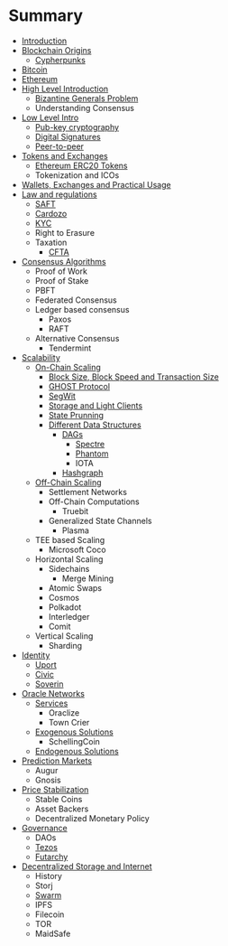 # Summary

* [Introduction](README.md)
* [Blockchain Origins](blockchain-origins.md)
  * [Cypherpunks](blockchain-origins/cypherpunks.md)
* [Bitcoin](bitcoin.md)
* [Ethereum](ethereum.md)
* [High Level Introduction](chapter1.md)
  * [Bizantine Generals Problem](chapter1/bizantine-generals-problem.md)
  * Understanding Consensus
* [Low Level Intro](low-level-intro.md)
  * [Pub-key cryptography](low-level-intro/pub-key-cryptography.md)
  * [Digital Signatures](low-level-intro/digital-signatures.md)
  * [Peer-to-peer](low-level-intro/peer-to-peer.md)
* [Tokens and Exchanges](initial-coin-offerings.md)
  * [Ethereum ERC20 Tokens](initial-coin-offerings/ethereum-erc20-tokens.md)
  * Tokenization and ICOs
* [Wallets, Exchanges and Practical Usage](wallets-exchanges-and-practical-usage.md)
* [Law and regulations](law-and-regulations.md)
  * [SAFT](law-and-regulations/saft.md)
  * [Cardozo](law-and-regulations/cardozo.md)
  * [KYC](law-and-regulations/kyc.md)
  * Right to Erasure
  * Taxation
    * [CFTA](law-and-regulations/cfta.md)
* [Consensus Algorithms](consensus-algorithms.md)
  * Proof of Work
  * Proof of Stake
  * PBFT
  * Federated Consensus
  * Ledger based consensus
    * Paxos
    * RAFT
  * Alternative Consensus
    * Tendermint
* [Scalability](scalability.md)
  * [On-Chain Scaling](scalability/on-chain-scaling.md)
    * [Block Size, Block Speed and Transaction Size ](scalability/on-chain-scaling/tx-size-and-tps.md)
    * [GHOST Protocol](scalability/on-chain-scaling/ghost-protocol.md)
    * [SegWit](scalability/on-chain-scaling/segwit.md)
    * [Storage and Light Clients](scalability/on-chain-scaling/storage-and-light-clients.md)
    * [State Prunning](scalability/on-chain-scaling/state-prunning.md)
    * [Different Data Structures](scalability/on-chain-scaling/different-data-structures.md)
      * [DAGs](scalability/on-chain-scaling/different-data-structures/dags.md)
        * [Spectre](scalability/on-chain-scaling/different-data-structures/dags/spectre.md)
        * [Phantom](scalability/on-chain-scaling/different-data-structures/dags/phantom.md)
        * IOTA
      * [Hashgraph](scalability/on-chain-scaling/different-data-structures/hashgraph.md)
  * [Off-Chain Scaling](scalability/off-chain-scaling.md)
    * Settlement Networks
    * Off-Chain Computations
      * Truebit
    * Generalized State Channels
      * Plasma
  * TEE based Scaling
    * Microsoft Coco
  * Horizontal Scaling
    * Sidechains
      * Merge Mining
    * Atomic Swaps
    * Cosmos
    * Polkadot
    * Interledger
    * Comit
  * Vertical Scaling
    * Sharding
* [Identity](identity.md)
  * [Uport](identity/uport.md)
  * [Civic](identity/civic.md)
  * [Soverin](identity/soverin.md)
* [Oracle Networks](oracle-networks.md)
  * [Services](oracle-networks/services.md)
    * Oraclize
    * Town Crier
  * [Exogenous Solutions](oracle-networks/exogenous-solutions.md)
    * SchellingCoin
  * [Endogenous Solutions](oracle-networks/endogenous-solutions.md)
* [Prediction Markets](prediction-markets.md)
  * Augur
  * Gnosis
* [Price Stabilization](price-stabilization.md)
  * Stable Coins
  * Asset Backers
  * Decentralized Monetary Policy
* [Governance](governance.md)
  * DAOs
  * [Tezos](governance/tezos.md)
  * [Futarchy](governance/futarchy.md)
* [Decentralized Storage and Internet](decentralized-storage-and-internet.md)
  * History
  * Storj
  * [Swarm](decentralized-storage-and-internet/swarm.md)
  * IPFS
  * Filecoin
  * TOR
  * MaidSafe

